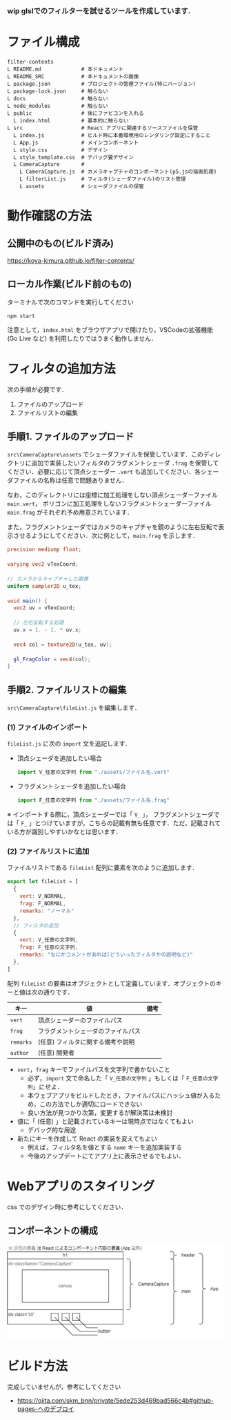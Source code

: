 
### wip glslでのフィルターを試せるツールを作成しています.

# ファイル構成
```
filter-contents
L README.md             # 本ドキュメント
L README_SRC            # 本ドキュメントの画像
L package.json          # プロジェクトの管理ファイル(特にバージョン)
L package-lock.json     # 触らない
L docs                  # 触らない
L node_modules          # 触らない
L public                # 後にファビコンを入れる
  L index.html          # 基本的に触らない
L src                   # React アプリに関連するソースファイルを保管
  L index.js            # ビルド時に本番環境用のレンダリング設定にすること
  L App.js              # メインコンポーネント
  L style.css           # デザイン
  L style_template.css  # デバッグ要デザイン
  L CameraCapture       # 
    L CameraCapture.js  # カメラキャプチャのコンポーネント(p5.jsの描画処理)
    L filterList.js     # フィルタ(シェーダファイル)のリスト管理
    L assets            # シェーダファイルの保管
```

# 動作確認の方法
## 公開中のもの(ビルド済み)
https://koya-kimura.github.io/filter-contents/

## ローカル作業(ビルド前のもの)
ターミナルで次のコマンドを実行してください
```
npm start
```

注意として，```index.html``` をブラウザアプリで開けたり，VSCodeの拡張機能 (Go Live など) を利用したりではうまく動作しません．

# フィルタの追加方法
次の手順が必要です．
1. ファイルのアップロード
1. ファイルリストの編集

## 手順1. ファイルのアップロード
```src\CameraCapture\assets``` でシェーダファイルを保管しています．このディレクトリに追加で実装したいフィルタのフラグメントシェーダ ```.frag``` を保管してください．必要に応じて頂点シェーダー ```.vert``` も追加してください．各シェーダファイルの名称は任意で問題ありません．

なお，このディレクトリには座標に加工処理をしない頂点シェーダーファイル ```main.vert```，
ポリゴンに加工処理をしないフラグメントシェーダーファイル ```main.frag```
がそれぞれ予め用意されています．

また，フラグメントシェーダではカメラのキャプチャを鏡のように左右反転で表示させるようにしてください．次に例として，```main.frag``` を示します．

```glsl
precision mediump float;

varying vec2 vTexCoord;

// カメラからキャプチャした画像
uniform sampler2D u_tex;

void main() {
  vec2 uv = vTexCoord;

  // 左右反転する処理
  uv.x = 1. - 1. * uv.x;

  vec4 col = texture2D(u_tex, uv);

  gl_FragColor = vec4(col);
}
```

## 手順2. ファイルリストの編集
```src\CameraCapture\fileList.js``` を編集します．

### (1) ファイルのインポート
```fileList.js``` に次の ```import``` 文を追記します．

- 頂点シェーダを追加したい場合
  ```javascript
  import V_任意の文字列 from "./assets/ファイル名.vert"
  ```

- フラグメントシェーダを追加したい場合
  ```javascript
  import F_任意の文字列 from "./assets/ファイル名.frag"
  ```

※ インポートする際に，頂点シェーダーでは「 ```V_``` 」，
フラグメントシェーダでは「 ```F_``` 」とつけていますが，こちらの記載有無も任意です．ただ，記載されている方が識別しやすいかなとは思います．

### (2) ファイルリストに追加
ファイルリストである ```fileList``` 配列に要素を次のように追加します．

``` javascript
export let fileList = [
  {
    vert: V_NORMAL,
    frag: F_NORMAL,
    remarks: "ノーマル"
  },
  // フィルタの追加
  {
    vert: V_任意の文字列,
    frag: F_任意の文字列,
    remarks: "なにかコメントがあれば(どういったフィルタかの説明など)"
  },
]
```

配列 ```fileList``` の要素はオブジェクトとして定義しています．オブジェクトのキーと値は次の通りです．

|キー|値|備考|
|---|---|---|
|```vert```|頂点シェーダーのファイルパス||
|```frag```|フラグメントシェーダのファイルパス|
|```remarks```|(任意) フィルタに関する備考や説明|
|```author```|(任意) 開発者|

- ```vert```，```frag``` キーでファイルパスを文字列で書かないこと
  - 必ず，```import``` 文で命名した「 ```V_任意の文字列``` 」もしくは「 ```F_任意の文字列```」にせよ．
  - 本ウェブアプリをビルドしたとき，ファイルパスにハッシュ値が入るため，この方法でしか適切にロードできない
  - 良い方法が見つかり次第，変更するが解決策は未検討
- 値に「 (任意) 」と記載されているキーは現時点ではなくてもよい
  - デバッグ的な用途
- 新たにキーを作成して React の実装を変えてもよい
  - 例えば，フィルタ名を値とする ```name``` キーを追加実装する
  - 今後のアップデートにてアプリ上に表示させるでもよい．

# Webアプリのスタイリング
css でのデザイン時に参考にしてください．
## コンポーネントの構成
![alt text](README_SRC/01_コンポーネントの構成.jpg)

# ビルド方法
完成していませんが，参考にしてください
- https://qiita.com/skm_bnn/private/5ede253d469bad566c4b#github-pages-へのデプロイ
